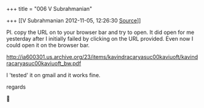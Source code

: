 +++
title = "006 V Subrahmanian"

+++
[[V Subrahmanian	2012-11-05, 12:26:30 [Source](https://groups.google.com/g/bvparishat/c/CfCPi0xIb_s)]]



Pl. copy the URL on to your browser bar and try to open. It did open for me yesterday after I initially failed by clicking on the URL provided. Even now I could open it on the browser bar.  
  
<http://ia600301.us.archive.org/23/items/kavindracaryasuc00kaviuoft/kavindracaryasuc00kaviuoft_bw.pdf>  
  
I 'tested' it on gmail and it works fine.  
  
regards



